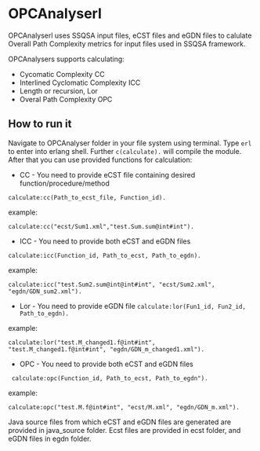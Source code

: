 # OPCAnalyserl

OPCAnalyserl uses SSQSA input files, eCST files and eGDN files to calulate Overall Path Complexity metrics for input files used in SSQSA framework. 

OPCAnalysers supports calculating:
* Cycomatic Complexity CC
* Interlined Cyclomatic Complexity ICC
* Length or recursion, Lor
* Overal Path Complexity OPC

## How to run it

Navigate to OPCAnalyser folder in your file system using terminal. Type `erl` to enter into erlang shell. Further `c(calculate).` will compile the module. After that you can use provided functions for calculation:

* CC - You need to provide eCST file containing desired function/procedure/method

 `calculate:cc(Path_to_ecst_file, Function_id).`
 
  example: 
  
 `calculate:cc("ecst/Sum1.xml","test.Sum.sum@int#int").`
 
 * ICC - You need to provide both eCST and eGDN files 
 
 `calculate:icc(Function_id, Path_to_ecst, Path_to_egdn).`
 
 example:
 
 `calculate:icc("test.Sum2.sum@int@int#int", "ecst/Sum2.xml", "egdn/GDN_sum2.xml").`
 
 * Lor - You need to provide eGDN file
` calculate:lor(Fun1_id, Fun2_id, Path_to_egdn). `

  example:
  
  `calculate:lor("test.M_changed1.f@int#int", "test.M_changed1.f@int#int", "egdn/GDN_m_changed1.xml"). `
  
  * OPC - You need to provide both eCST and eGDN files
  
 ` calculate:opc(Function_id, Path_to_ecst, Path_to_egdn").`
 
  example:
  
 `calculate:opc("test.M.f@int#int", "ecst/M.xml", "egdn/GDN_m.xml").`
 
 Java source files from which eCST and eGDN files are generated are provided in java_source folder. Ecst files are provided in ecst folder, and eGDN files in egdn folder.
